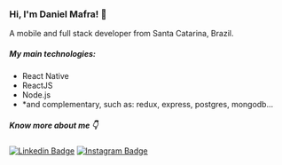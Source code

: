 ### Hi, I'm Daniel Mafra! 👋

A mobile and full stack developer from Santa Catarina, Brazil.

##### My main technologies:

* React Native
* ReactJS
* Node.js
* *and complementary, such as: redux, express, postgres, mongodb...

##### Know more about me 👇

[![Linkedin Badge](https://img.shields.io/badge/linkedin-%230077B5.svg?&style=for-the-badge&logo=linkedin&logoColor=white&link=https://www.linkedin.com/in/daniel-mafra/)](https://www.linkedin.com/in/daniel-mafra/)
[![Instagram Badge](https://img.shields.io/badge/instagram-%23E4405F.svg?&style=for-the-badge&logo=instagram&logoColor=white&link=https://www.instagram.com/danielmafraoficial/)](https://www.instagram.com/danielmafraoficial/)
